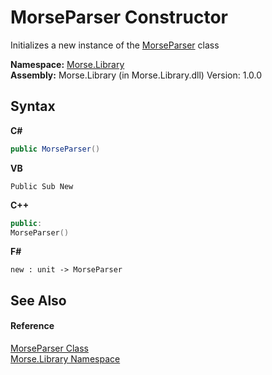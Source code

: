 # MorseParser Constructor 
 

Initializes a new instance of the <a href="80ef7fac-ea2f-ed08-dfb9-647022244682">MorseParser</a> class

**Namespace:**&nbsp;<a href="801abe08-078d-b77b-a26e-079471cb2cf3">Morse.Library</a><br />**Assembly:**&nbsp;Morse.Library (in Morse.Library.dll) Version: 1.0.0

## Syntax

**C#**<br />
``` C#
public MorseParser()
```

**VB**<br />
``` VB
Public Sub New
```

**C++**<br />
``` C++
public:
MorseParser()
```

**F#**<br />
``` F#
new : unit -> MorseParser
```


## See Also


#### Reference
<a href="80ef7fac-ea2f-ed08-dfb9-647022244682">MorseParser Class</a><br /><a href="801abe08-078d-b77b-a26e-079471cb2cf3">Morse.Library Namespace</a><br />